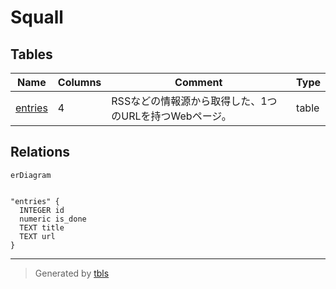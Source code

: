 # Squall

## Tables

| Name | Columns | Comment | Type |
| ---- | ------- | ------- | ---- |
| [entries](entries.md) | 4 | RSSなどの情報源から取得した、1つのURLを持つWebページ。<br> | table |

## Relations

```mermaid
erDiagram


"entries" {
  INTEGER id
  numeric is_done
  TEXT title
  TEXT url
}
```

---

> Generated by [tbls](https://github.com/k1LoW/tbls)
